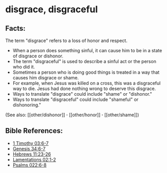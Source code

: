 # disgrace, disgraceful #

## Facts: ##

The term "disgrace" refers to a loss of honor and respect.

* When a person does something sinful, it can cause him to be in a state of disgrace or dishonor.
* The term "disgraceful" is used to describe a sinful act or the person who did it.
* Sometimes a person who is doing good things is treated in a way that causes him disgrace or shame.
* For example, when Jesus was killed on a cross, this was a disgraceful way to die. Jesus had done nothing wrong to deserve this disgrace.
* Ways to translate "disgrace" could include "shame" or "dishonor."
* Ways to translate "disgraceful" could include "shameful" or dishonoring."

(See also: [[other/dishonor]] **·** [[other/honor]] **·** [[other/shame]])

## Bible References: ##

* [1 Timothy 03:6-7](en/tn/1ti/help/03/06)
* [Genesis 34:6-7](en/tn/gen/help/34/06)
* [Hebrews 11:23-26](en/tn/heb/help/11/23)
* [Lamentations 02:1-2](en/tn/lam/help/02/01)
* [Psalms 022:6-8](en/tn/psa/help/22/06)